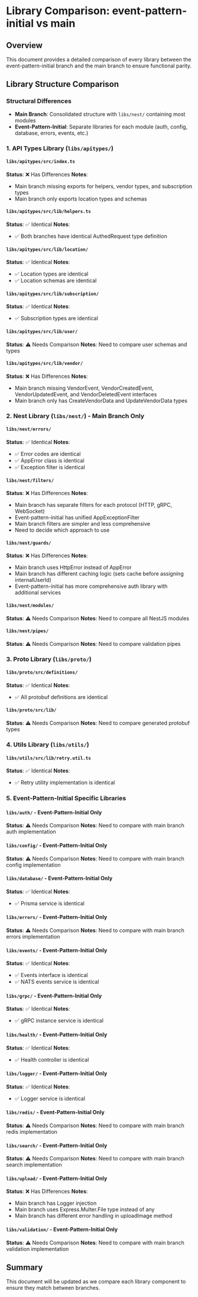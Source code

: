 # Library Comparison: event-pattern-initial vs main

## Overview
This document provides a detailed comparison of every library between the event-pattern-initial branch and the main branch to ensure functional parity.

## Library Structure Comparison

### **Structural Differences**
- **Main Branch**: Consolidated structure with `libs/nest/` containing most modules
- **Event-Pattern-Initial**: Separate libraries for each module (auth, config, database, errors, events, etc.)

### 1. API Types Library (`libs/apitypes/`)

#### `libs/apitypes/src/index.ts`
**Status**: ❌ Has Differences
**Notes**: 
- Main branch missing exports for helpers, vendor types, and subscription types
- Main branch only exports location types and schemas

#### `libs/apitypes/src/lib/helpers.ts`
**Status**: ✅ Identical
**Notes**: 
- ✅ Both branches have identical AuthedRequest type definition

#### `libs/apitypes/src/lib/location/`
**Status**: ✅ Identical
**Notes**: 
- ✅ Location types are identical
- ✅ Location schemas are identical

#### `libs/apitypes/src/lib/subscription/`
**Status**: ✅ Identical
**Notes**: 
- ✅ Subscription types are identical

#### `libs/apitypes/src/lib/user/`
**Status**: ⚠️ Needs Comparison
**Notes**: Need to compare user schemas and types

#### `libs/apitypes/src/lib/vendor/`
**Status**: ❌ Has Differences
**Notes**: 
- Main branch missing VendorEvent, VendorCreatedEvent, VendorUpdatedEvent, and VendorDeletedEvent interfaces
- Main branch only has CreateVendorData and UpdateVendorData types

### 2. Nest Library (`libs/nest/`) - Main Branch Only

#### `libs/nest/errors/`
**Status**: ✅ Identical
**Notes**: 
- ✅ Error codes are identical
- ✅ AppError class is identical
- ✅ Exception filter is identical

#### `libs/nest/filters/`
**Status**: ❌ Has Differences
**Notes**: 
- Main branch has separate filters for each protocol (HTTP, gRPC, WebSocket)
- Event-pattern-initial has unified AppExceptionFilter
- Main branch filters are simpler and less comprehensive
- Need to decide which approach to use

#### `libs/nest/guards/`
**Status**: ❌ Has Differences
**Notes**: 
- Main branch uses HttpError instead of AppError
- Main branch has different caching logic (sets cache before assigning internalUserId)
- Event-pattern-initial has more comprehensive auth library with additional services

#### `libs/nest/modules/`
**Status**: ⚠️ Needs Comparison
**Notes**: Need to compare all NestJS modules

#### `libs/nest/pipes/`
**Status**: ⚠️ Needs Comparison
**Notes**: Need to compare validation pipes

### 3. Proto Library (`libs/proto/`)

#### `libs/proto/src/definitions/`
**Status**: ✅ Identical
**Notes**: 
- ✅ All protobuf definitions are identical

#### `libs/proto/src/lib/`
**Status**: ⚠️ Needs Comparison
**Notes**: Need to compare generated protobuf types

### 4. Utils Library (`libs/utils/`)

#### `libs/utils/src/lib/retry.util.ts`
**Status**: ✅ Identical
**Notes**: 
- ✅ Retry utility implementation is identical

### 5. Event-Pattern-Initial Specific Libraries

#### `libs/auth/` - Event-Pattern-Initial Only
**Status**: ⚠️ Needs Comparison
**Notes**: Need to compare with main branch auth implementation

#### `libs/config/` - Event-Pattern-Initial Only
**Status**: ⚠️ Needs Comparison
**Notes**: Need to compare with main branch config implementation

#### `libs/database/` - Event-Pattern-Initial Only
**Status**: ✅ Identical
**Notes**: 
- ✅ Prisma service is identical

#### `libs/errors/` - Event-Pattern-Initial Only
**Status**: ⚠️ Needs Comparison
**Notes**: Need to compare with main branch errors implementation

#### `libs/events/` - Event-Pattern-Initial Only
**Status**: ✅ Identical
**Notes**: 
- ✅ Events interface is identical
- ✅ NATS events service is identical

#### `libs/grpc/` - Event-Pattern-Initial Only
**Status**: ✅ Identical
**Notes**: 
- ✅ gRPC instance service is identical

#### `libs/health/` - Event-Pattern-Initial Only
**Status**: ✅ Identical
**Notes**: 
- ✅ Health controller is identical

#### `libs/logger/` - Event-Pattern-Initial Only
**Status**: ✅ Identical
**Notes**: 
- ✅ Logger service is identical

#### `libs/redis/` - Event-Pattern-Initial Only
**Status**: ⚠️ Needs Comparison
**Notes**: Need to compare with main branch redis implementation

#### `libs/search/` - Event-Pattern-Initial Only
**Status**: ⚠️ Needs Comparison
**Notes**: Need to compare with main branch search implementation

#### `libs/upload/` - Event-Pattern-Initial Only
**Status**: ❌ Has Differences
**Notes**: 
- Main branch has Logger injection
- Main branch uses Express.Multer.File type instead of any
- Main branch has different error handling in uploadImage method

#### `libs/validation/` - Event-Pattern-Initial Only
**Status**: ⚠️ Needs Comparison
**Notes**: Need to compare with main branch validation implementation

## Summary
This document will be updated as we compare each library component to ensure they match between branches. 